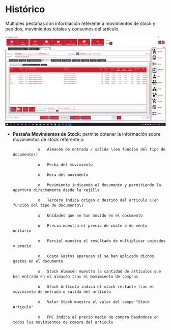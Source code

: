 # Histórico

Múltiples pestañas con información referente a movimientos de stock y pedidos, movimientos totales y consumos del artículo.

![](../../../../.gitbook/assets/image%20%28480%29.png)

* **Pestaña Movimientos de Stock:** permite obtener la información sobre movimientos de stock referente a:

                 o   Almacén de entrada / salida \(en función del tipo de documento\)

                 o   Fecha del movimiento

                 o   Hora del movimento

                 o   Movimiento indicando el documento y permitiendo la apertura directamente desde la rejilla

                 o   Tercero indica origen o destino del artículo \(en función del tipo de documento\)

                 o   Unidades que se han movido en el documento

                 o   Precio muestra el precio de coste o de venta unitario

                 o   Parcial muestra el resultado de multiplicar unidades y precio

                 o   Costo Gastos aparecen si se han aplicado dichos gastos en el documento

                 o   Stock Almacén muestra la cantidad de artículos que han entrado en el almacén tras el movimiento de compras

                 o   Stock Artículo indica el stock restante tras el movimiento de entrada o salida del artículo

                 o   Valor Stock muestra el valor del campo "Stock Artículo"

                 o   PMC indica el precio medio de compra basándose en todos los movimientos de compra del artículo





